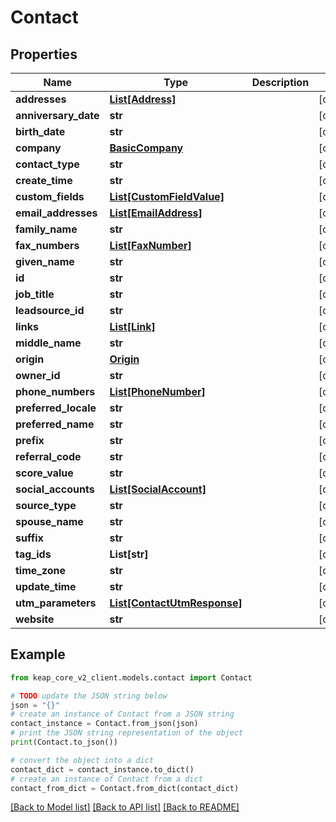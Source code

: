 # Contact


## Properties

Name | Type | Description | Notes
------------ | ------------- | ------------- | -------------
**addresses** | [**List[Address]**](Address.md) |  | [optional] 
**anniversary_date** | **str** |  | [optional] 
**birth_date** | **str** |  | [optional] 
**company** | [**BasicCompany**](BasicCompany.md) |  | [optional] 
**contact_type** | **str** |  | [optional] 
**create_time** | **str** |  | [optional] 
**custom_fields** | [**List[CustomFieldValue]**](CustomFieldValue.md) |  | [optional] 
**email_addresses** | [**List[EmailAddress]**](EmailAddress.md) |  | [optional] 
**family_name** | **str** |  | [optional] 
**fax_numbers** | [**List[FaxNumber]**](FaxNumber.md) |  | [optional] 
**given_name** | **str** |  | [optional] 
**id** | **str** |  | [optional] 
**job_title** | **str** |  | [optional] 
**leadsource_id** | **str** |  | [optional] 
**links** | [**List[Link]**](Link.md) |  | [optional] 
**middle_name** | **str** |  | [optional] 
**origin** | [**Origin**](Origin.md) |  | [optional] 
**owner_id** | **str** |  | [optional] 
**phone_numbers** | [**List[PhoneNumber]**](PhoneNumber.md) |  | [optional] 
**preferred_locale** | **str** |  | [optional] 
**preferred_name** | **str** |  | [optional] 
**prefix** | **str** |  | [optional] 
**referral_code** | **str** |  | [optional] 
**score_value** | **str** |  | [optional] 
**social_accounts** | [**List[SocialAccount]**](SocialAccount.md) |  | [optional] 
**source_type** | **str** |  | [optional] 
**spouse_name** | **str** |  | [optional] 
**suffix** | **str** |  | [optional] 
**tag_ids** | **List[str]** |  | [optional] 
**time_zone** | **str** |  | [optional] 
**update_time** | **str** |  | [optional] 
**utm_parameters** | [**List[ContactUtmResponse]**](ContactUtmResponse.md) |  | [optional] 
**website** | **str** |  | [optional] 

## Example

```python
from keap_core_v2_client.models.contact import Contact

# TODO update the JSON string below
json = "{}"
# create an instance of Contact from a JSON string
contact_instance = Contact.from_json(json)
# print the JSON string representation of the object
print(Contact.to_json())

# convert the object into a dict
contact_dict = contact_instance.to_dict()
# create an instance of Contact from a dict
contact_from_dict = Contact.from_dict(contact_dict)
```
[[Back to Model list]](../README.md#documentation-for-models) [[Back to API list]](../README.md#documentation-for-api-endpoints) [[Back to README]](../README.md)


